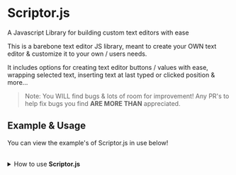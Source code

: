 # Scriptor.js
A Javascript Library for building custom text editors with ease


This is a barebone text editor JS library, meant to create your OWN text editor & customize it to your own / users needs. 

It includes options for creating text editor buttons / values with ease, wrapping selected text, inserting text at last typed or clicked position & more... 

> Note: You WILL find bugs & lots of room for improvement! Any PR's to help fix bugs you find **ARE MORE THAN** appreciated. 

## Example & Usage

You can view the example's of Scriptor.js in use below! 




<br>

<details>

  <summary>How to use <b>Scriptor.js</b></summary>

<br>

Create a textarea or another HTML element that can hold a <code>value</code> with the id <code>text-editor</code>

Add some buttons like so to add functionalinatiy to your text editor 


```html
  <button class="test" id="btn" value="@" wrap="true"  htmltags="false" type="button">GitHub Mention</button>
   <button class="test" id="btn" value="&#x3C;img src=&#x22;test&#x22;&#x3E;" insert="true"  type="button" htmltags="false">Insert Image Of A Dog</button>

<button class="test" id="btn" value="blockquote" wrap="True" type="button">Blockquote</button>
```


Include the script in your HTML document & you're done, you've created a basic custom text editor! 




### Options


<b>To wrap text with a HTML tags etc..</b>


       <button class="test" id="btn" value="h1" wrap="True" type="button">Add a Comment</button>


<b>To wrap text with a non-HTML tags</b> 

       <button class="test" id="btn" value="~~ " wrap="True" htmltags="false" type="button">Strikethrough</button>


<b>To insert a value</b>


> ^ this needs a better definition / term. 

Note: if text is **highlighted** value will be added before highlighted text selection, if **NOT** the value will be added to last typing position. 

       <button class="test" id="btn" value="@" wrap="false"  type="button">GitHub Mention</button>



<b>To insert a value at last typing or clicked position</b>:


      <button class="test" id="btn" value=":yum: " insert="true" wrap="True" type="button">Add a Comment</button> 


Note(s):
- Wrap options etc do not work on insert buttons. 
- To insert a HTML value such as a image inside of a <code>value</code> attribute you must **encode** it

</details>

   
